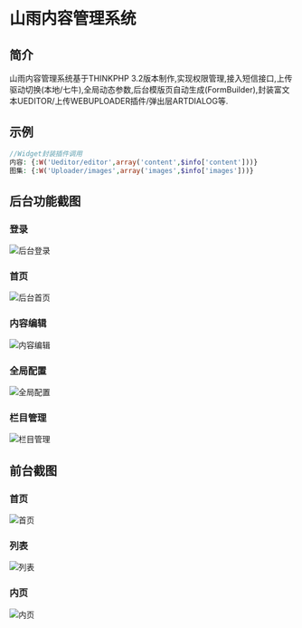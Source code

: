 # 山雨内容管理系统
## 简介
山雨内容管理系统基于THINKPHP 3.2版本制作,实现权限管理,接入短信接口,上传驱动切换(本地/七牛),全局动态参数,后台模版页自动生成(FormBuilder),封装富文本UEDITOR/上传WEBUPLOADER插件/弹出层ARTDIALOG等.

## 示例
``` php
//Widget封装插件调用
内容: {:W('Ueditor/editor',array('content',$info['content']))}
图集: {:W('Uploader/images',array('images',$info['images']))}
```


## 后台功能截图

### 登录
![后台登录](http://git.oschina.net/uploads/images/2016/0908/164839_f1d9b862_10167.png "后台登录")

### 首页
![后台首页](http://git.oschina.net/uploads/images/2016/0908/164935_54804bb8_10167.png "后台首页")

### 内容编辑
![内容编辑](http://git.oschina.net/uploads/images/2016/0908/165007_f917d34a_10167.png "内容编辑")

### 全局配置
![全局配置](http://git.oschina.net/uploads/images/2016/0908/165030_8de0dded_10167.png "全局配置")

### 栏目管理
![栏目管理](http://git.oschina.net/uploads/images/2016/0908/165054_e03abc9f_10167.png "栏目管理")


## 前台截图

### 首页
![首页](http://git.oschina.net/uploads/images/2016/0908/165417_d86de572_10167.jpeg "首页")

### 列表
![列表](http://git.oschina.net/uploads/images/2016/0908/165449_e149b175_10167.png "列表")

### 内页
![内页](http://git.oschina.net/uploads/images/2016/0908/165506_eafa154a_10167.png "内页")